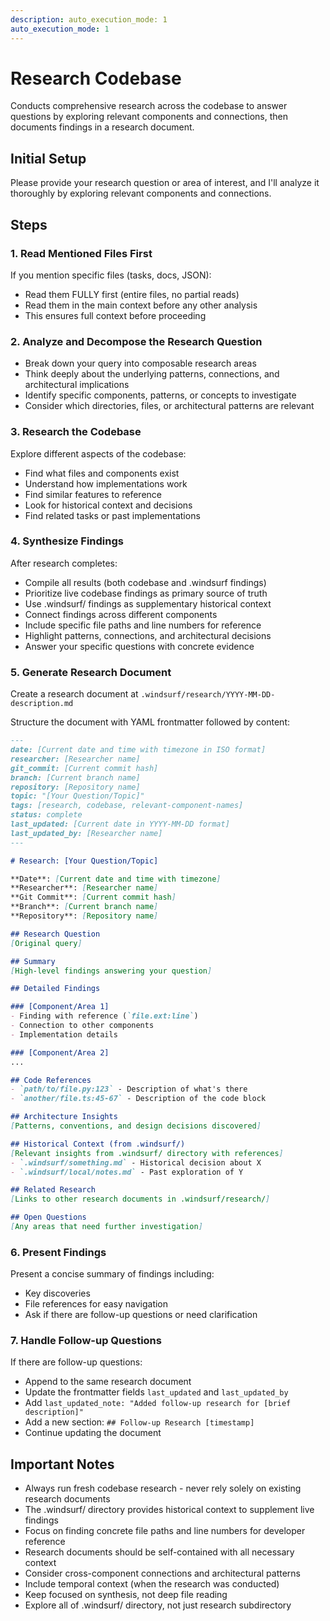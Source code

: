 ```yaml
---
description: auto_execution_mode: 1
auto_execution_mode: 1
---
```


# Research Codebase

Conducts comprehensive research across the codebase to answer questions by exploring relevant components and connections, then documents findings in a research document.

## Initial Setup

Please provide your research question or area of interest, and I'll analyze it thoroughly by exploring relevant components and connections.

## Steps

### 1. Read Mentioned Files First

If you mention specific files (tasks, docs, JSON):
- Read them FULLY first (entire files, no partial reads)
- Read them in the main context before any other analysis
- This ensures full context before proceeding

### 2. Analyze and Decompose the Research Question

- Break down your query into composable research areas
- Think deeply about the underlying patterns, connections, and architectural implications
- Identify specific components, patterns, or concepts to investigate
- Consider which directories, files, or architectural patterns are relevant

### 3. Research the Codebase

Explore different aspects of the codebase:
- Find what files and components exist
- Understand how implementations work
- Find similar features to reference
- Look for historical context and decisions
- Find related tasks or past implementations

### 4. Synthesize Findings

After research completes:
- Compile all results (both codebase and .windsurf findings)
- Prioritize live codebase findings as primary source of truth
- Use .windsurf/ findings as supplementary historical context
- Connect findings across different components
- Include specific file paths and line numbers for reference
- Highlight patterns, connections, and architectural decisions
- Answer your specific questions with concrete evidence

### 5. Generate Research Document

Create a research document at `.windsurf/research/YYYY-MM-DD-description.md`

Structure the document with YAML frontmatter followed by content:

```markdown
---
date: [Current date and time with timezone in ISO format]
researcher: [Researcher name]
git_commit: [Current commit hash]
branch: [Current branch name]
repository: [Repository name]
topic: "[Your Question/Topic]"
tags: [research, codebase, relevant-component-names]
status: complete
last_updated: [Current date in YYYY-MM-DD format]
last_updated_by: [Researcher name]
---

# Research: [Your Question/Topic]

**Date**: [Current date and time with timezone]
**Researcher**: [Researcher name]
**Git Commit**: [Current commit hash]
**Branch**: [Current branch name]
**Repository**: [Repository name]

## Research Question
[Original query]

## Summary
[High-level findings answering your question]

## Detailed Findings

### [Component/Area 1]
- Finding with reference (`file.ext:line`)
- Connection to other components
- Implementation details

### [Component/Area 2]
...

## Code References
- `path/to/file.py:123` - Description of what's there
- `another/file.ts:45-67` - Description of the code block

## Architecture Insights
[Patterns, conventions, and design decisions discovered]

## Historical Context (from .windsurf/)
[Relevant insights from .windsurf/ directory with references]
- `.windsurf/something.md` - Historical decision about X
- `.windsurf/local/notes.md` - Past exploration of Y

## Related Research
[Links to other research documents in .windsurf/research/]

## Open Questions
[Any areas that need further investigation]
```

### 6. Present Findings

Present a concise summary of findings including:
- Key discoveries
- File references for easy navigation
- Ask if there are follow-up questions or need clarification

### 7. Handle Follow-up Questions

If there are follow-up questions:
- Append to the same research document
- Update the frontmatter fields `last_updated` and `last_updated_by`
- Add `last_updated_note: "Added follow-up research for [brief description]"`
- Add a new section: `## Follow-up Research [timestamp]`
- Continue updating the document

## Important Notes

- Always run fresh codebase research - never rely solely on existing research documents
- The .windsurf/ directory provides historical context to supplement live findings
- Focus on finding concrete file paths and line numbers for developer reference
- Research documents should be self-contained with all necessary context
- Consider cross-component connections and architectural patterns
- Include temporal context (when the research was conducted)
- Keep focused on synthesis, not deep file reading
- Explore all of .windsurf/ directory, not just research subdirectory
